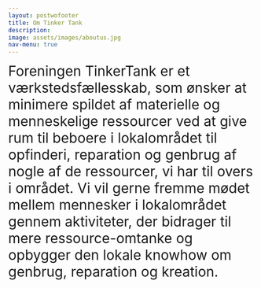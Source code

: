 ```yaml
---
layout: postwofooter
title: Om Tinker Tank
description:
image: assets/images/aboutus.jpg
nav-menu: true
---
```




<span style="font-size: 28px !important;">Foreningen TinkerTank er  et værkstedsfællesskab, som ønsker at minimere  spildet af  materielle og menneskelige ressourcer ved at give  rum til  beboere i lokalområdet til opfinderi,  reparation og genbrug af nogle af de ressourcer, vi har til overs i området. Vi vil gerne fremme mødet  mellem mennesker i  lokalområdet gennem aktiviteter, der bidrager til mere ressource-omtanke og opbygger  den lokale knowhow om genbrug, reparation og  kreation. </span>
